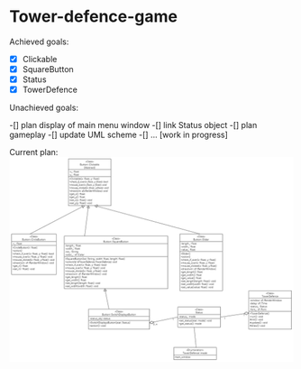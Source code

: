# Tower-defence-game

Achieved goals:
- [x] Clickable
- [x] SquareButton
- [x] Status
- [x] TowerDefence

Unachieved goals:

-[] plan display of main menu window
-[] link Status object
-[] plan gameplay
-[] update UML scheme
-[] ... [work in progress]

Current plan:
![](https://github.com/MichalMichniak/Tower-defence-game/blob/b36a0d1ec1a454596c8f52cdda6687bf9da11200/Diagram%202023-04-11%2022-00-36.png)
